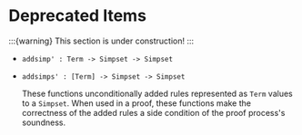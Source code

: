 # Deprecated Items

:::{warning}
This section is under construction!
:::

- `addsimp' : Term -> Simpset -> Simpset`
- `addsimps' : [Term] -> Simpset -> Simpset`

  These functions unconditionally added rules represented as `Term` values to a
  `Simpset`.
  When used in a proof, these functions make the correctness of the added rules
  a side condition of the proof process's soundness.
